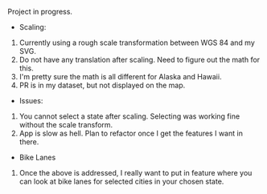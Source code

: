 Project in progress. 

- Scaling:
1. Currently using a rough scale transformation between WGS 84 and my SVG. 
2. Do not have any translation after scaling. Need to figure out the math for this.
3. I'm pretty sure the math is all different for Alaska and Hawaii.
4. PR is in my dataset, but not displayed on the map. 

- Issues:
1. You cannot select a state after scaling. Selecting was working fine without the scale transform.
2. App is slow as hell. Plan to refactor once I get the features I want in there. 

- Bike Lanes
1. Once the above is addressed, I really want to put in feature where you can look at bike lanes for selected cities in your chosen state.